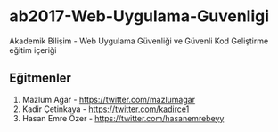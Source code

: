# ab2017-Web-Uygulama-Guvenligi
Akademik Bilişim - Web Uygulama Güvenliği ve Güvenli Kod Geliştirme eğitim içeriği

## Eğitmenler

1. Mazlum Ağar - https://twitter.com/mazlumagar
2. Kadir Çetinkaya - https://twitter.com/kadirce1
3. Hasan Emre Özer - https://twitter.com/hasanemrebeyy